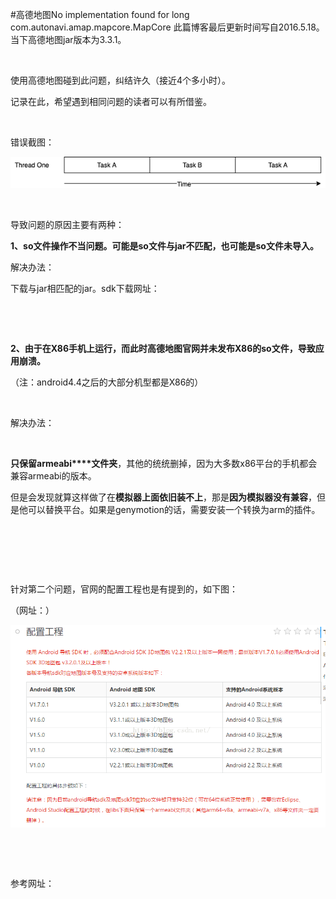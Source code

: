 #高德地图No implementation found for long com.autonavi.amap.mapcore.MapCore
此篇博客最后更新时间写自2016.5.18。当下高德地图jar版本为3.3.1。

 

使用高德地图碰到此问题，纠结许久（接近4个多小时）。

记录在此，希望遇到相同问题的读者可以有所借鉴。

 

错误截图：

<img alt="" class="has" src="https://raw.githubusercontent.com/Double2hao/xujiajia_blog/main/img/1680.png">

 

导致问题的原因主要有两种：

**1、so文件操作不当问题。可能是so文件与jar不匹配，也可能是so文件未导入。**

解决办法：

下载与jar相匹配的jar。sdk下载网址：

 

 

**2、由于在X86手机上运行，而此时高德地图官网并未发布X86的so文件，导致应用崩溃。**

（注：android4.4之后的大部分机型都是X86的）

 

解决办法：

 

**只保留armeabi****文件夹**，其他的统统删掉，因为大多数x86平台的手机都会兼容armeabi的版本。

但是会发现就算这样做了在**模拟器上面依旧装不上**，那是**因为模拟器没有兼容**，但是他可以替换平台。如果是genymotion的话，需要安装一个转换为arm的插件。

 

 

 

针对第二个问题，官网的配置工程也是有提到的，如下图：

（网址：）

<img alt="" class="has" src="https://raw.githubusercontent.com/Double2hao/xujiajia_blog/main/img/1681.png">

 

 

参考网址：

 